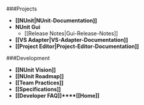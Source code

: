 ###Projects

* **[[NUnit|NUnit-Documentation]]**
* **NUnit Gui**
  * [[Release Notes|Gui-Release-Notes]]
* **[[VS Adapter|VS-Adapter-Documentation]]**
* **[[Project Editor|Project-Editor-Documentation]]**

###Development

 * **[[NUnit Vision]]**
 * **[[NUnit Roadmap]]**
 * **[[Team Practices]]**
 * **[[Specifications]]**
 * **[[Developer FAQ]]****[[Home]]**

